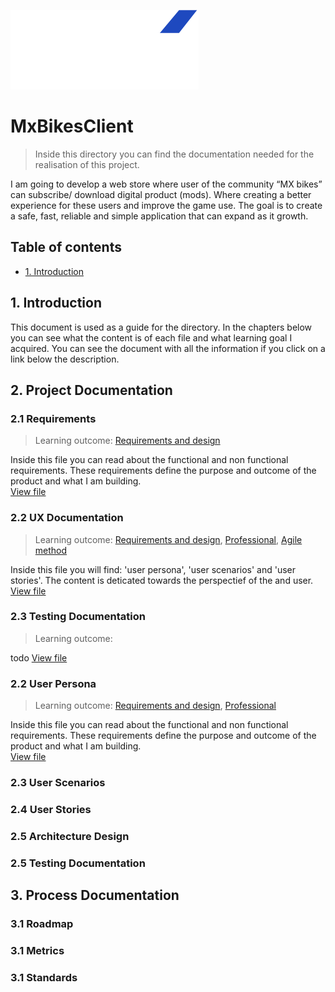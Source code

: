 ![MxBikesClient_Logo](../utils/MxBikesClient_Logo.png)
# MxBikesClient
> Inside this directory you can find the documentation needed for the realisation of this project.

I am going to develop a web store where user of the community “MX bikes” can subscribe/ download digital product (mods). Where creating a better experience for these users and improve the game use. The goal is to create a safe, fast, reliable and simple application that can expand as it growth.


## Table of contents
- [1. Introduction](#1-introduction)


##  1. Introduction
This document is used as a guide for the directory. In the chapters below you can see what the content is of each file and what learning goal I acquired. You can see the document with all the information if you click on a link below the description.


## 2. Project Documentation


### 2.1 Requirements 
> Learning outcome: [Requirements and design](/learningOutcomes.md#6-Requirements-and-design)

Inside this file you can read about the functional and non functional requirements. These requirements define the purpose and outcome of the product and what I am building.   
[View file](./requirements.md)

### 2.2 UX Documentation
> Learning outcome: [Requirements and design](/learningOutcomes.md#6-Requirements-and-design), [Professional](/learningOutcomes.md#8-Professional), [Agile method](/learningOutcomes.md#3-Agile-method)

Inside this file you will find: 'user persona', 'user scenarios' and 'user stories'. The content is deticated towards the perspectief of the and user.     
[View file](./uxDocumentation.md)


### 2.3 Testing Documentation
> Learning outcome: 

todo
[View file](./testingDocumentation.md)




### 2.2 User Persona 
> Learning outcome: [Requirements and design](/learningOutcomes.md#6-Requirements-and-design), [Professional](/learningOutcomes.md#8-Professional)

Inside this file you can read about the functional and non functional requirements. These requirements define the purpose and outcome of the product and what I am building.   
[View file](./userPersona.md)

### 2.3 User Scenarios

### 2.4 User Stories

### 2.5 Architecture Design

### 2.5 Testing Documentation




## 3. Process Documentation

### 3.1 Roadmap

### 3.1 Metrics

### 3.1 Standards
